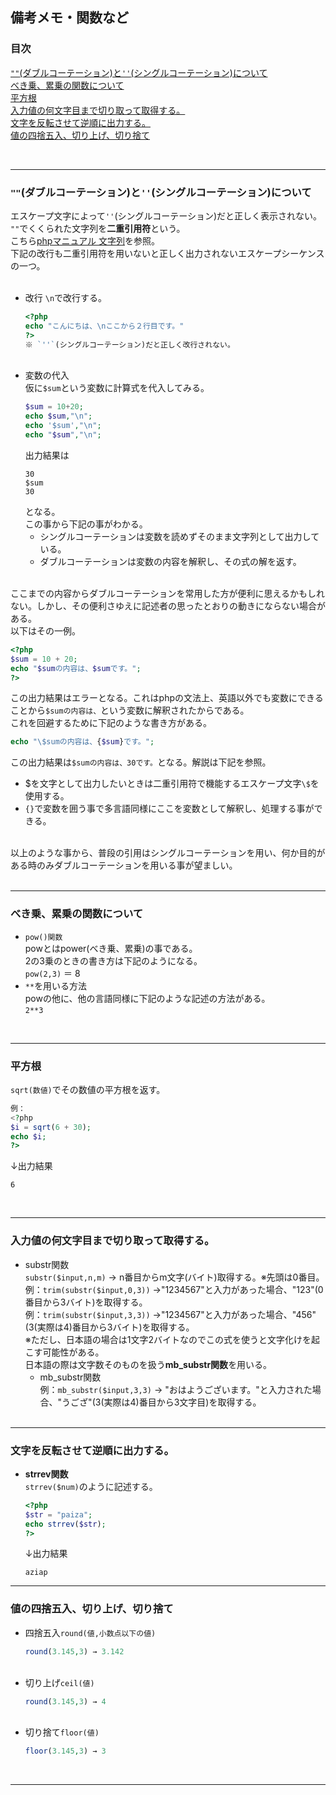 ## 備考メモ・関数など

### 目次
[`""`(ダブルコーテーション)と`''`(シングルコーテーション)について](#`""`(ダブルコーテーション)と`''`(シングルコーテーション)について)</br>
[べき乗、累乗の関数について](#べき乗、累乗の関数について)</br>
[平方根](#平方根)</br>
[入力値の何文字目まで切り取って取得する。](#入力値の何文字目まで切り取って取得する。)</br>
[文字を反転させて逆順に出力する。](#文字を反転させて逆順に出力する。)</br>
[値の四捨五入、切り上げ、切り捨て](#値の四捨五入、切り上げ、切り捨て)</br>


</br>

***

### `""`(ダブルコーテーション)と`''`(シングルコーテーション)について
  エスケープ文字によって`''`(シングルコーテーション)だと正しく表示されない。</br>
  `""`でくくられた文字列を**二重引用符**という。</br>
  こちら[phpマニュアル 文字列](https://www.php.net/manual/ja/language.types.string.php)を参照。</br>
  下記の改行も二重引用符を用いないと正しく出力されないエスケープシーケンスの一つ。</br>
  </br>
  - 改行
    `\n`で改行する。
    ```php
    <?php 
    echo "こんにちは、\nここから２行目です。"
    ?>
    ※ `''`(シングルコーテーション)だと正しく改行されない。
    ```
    </br>
  - 変数の代入</br>
    仮に`$sum`という変数に計算式を代入してみる。</br>
    ```php
    $sum = 10+20;
    echo $sum,"\n";
    echo '$sum',"\n";
    echo "$sum","\n";
    ```
    出力結果は
    ```
    30
    $sum
    30
    ```
    となる。</br>
    この事から下記の事がわかる。</br>
    - シングルコーテーションは変数を読めずそのまま文字列として出力している。</br>
    - ダブルコーテーションは変数の内容を解釈し、その式の解を返す。</br>
    </br>

  ここまでの内容からダブルコーテーションを常用した方が便利に思えるかもしれない。しかし、その便利さゆえに記述者の思ったとおりの動きにならない場合がある。</br>
  以下はその一例。
  ```php
  <?php
  $sum = 10 + 20;
  echo "$sumの内容は、$sumです。";
  ?>
  ```
  この出力結果はエラーとなる。これはphpの文法上、英語以外でも変数にできることから`$sumの内容は、`という変数に解釈されたからである。</br>
  これを回避するために下記のような書き方がある。</br>
  ```php 
  echo "\$sumの内容は、{$sum}です。";
  ```
  この出力結果は`$sumの内容は、30です。`となる。解説は下記を参照。</br>
  - $を文字として出力したいときは二重引用符で機能するエスケープ文字`\$`を使用する。</br>
  - `{}`で変数を囲う事で多言語同様にここを変数として解釈し、処理する事ができる。</br>  
  </br>
  以上のような事から、普段の引用はシングルコーテーションを用い、何か目的がある時のみダブルコーテーションを用いる事が望ましい。</br>
  </br>

***

### べき乗、累乗の関数について
  - `pow()関数`</br>
  powとはpower(べき乗、累乗)の事である。</br>
  2の3乗のときの書き方は下記のようになる。</br>
  `pow(2,3)` ＝ 8</br>
  - `**`を用いる方法</br>
  powの他に、他の言語同様に下記のような記述の方法がある。</br>
  `2**3`</br>
  </br>

***

### 平方根
  `sqrt(数値)`でその数値の平方根を返す。</br>
  ```php
  例：
  <?php
  $i = sqrt(6 + 30);
  echo $i;
  ?>
  ```
  ↓出力結果
  ```
  6
  ```
  </br>

***

### 入力値の何文字目まで切り取って取得する。
- substr関数</br>
  `substr($input,n,m)` → n番目からm文字(バイト)取得する。※先頭は0番目。</br>
  例：`trim(substr($input,0,3))` →"1234567"と入力があった場合、"123"(0番目から3バイト)を取得する。</br>
  例：`trim(substr($input,3,3))` →"1234567"と入力があった場合、"456"(3(実際は4)番目から3バイト)を取得する。</br>
  ※ただし、日本語の場合は1文字2バイトなのでこの式を使うと文字化けを起こす可能性がある。</br>
  日本語の際は文字数そのものを扱う**mb_substr関数**を用いる。
  - mb_substr関数</br>
  例：`mb_substr($input,3,3)` → "おはようございます。"と入力された場合、"うござ"(3(実際は4)番目から3文字目)を取得する。</br>
  </br>

***

### 文字を反転させて逆順に出力する。
- **strrev関数**</br>
  `strrev($num)`のように記述する。</br>
  ```php
  <?php
  $str = "paiza";
  echo strrev($str);
  ?>
  ```
  ↓出力結果
  ```
  aziap
  ```

***

### 値の四捨五入、切り上げ、切り捨て
- 四捨五入`round(値,小数点以下の値)`
  ```php
  round(3.145,3) → 3.142
  ```
  </br>
- 切り上げ`ceil(値)`
  ```php
  round(3.145,3) → 4
  ```
  </br>
- 切り捨て`floor(値)`
  ```php
  floor(3.145,3) → 3
  ```
  </br>

***
